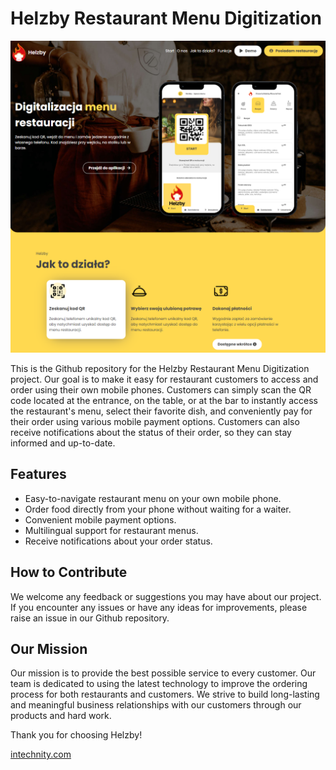 # Helzby Restaurant Menu Digitization

![Helzby screenshot](https://github.com/Intechnity-com/Helzby/blob/main/screenshot.png?raw=true)

This is the Github repository for the Helzby Restaurant Menu Digitization project.
Our goal is to make it easy for restaurant customers to access and order using their own mobile phones. Customers can simply scan the QR code located at the entrance, on the table, or at the bar to instantly access the restaurant's menu, select their favorite dish, and conveniently pay for their order using various mobile payment options. Customers can also receive notifications about the status of their order, so they can stay informed and up-to-date.

## Features

- Easy-to-navigate restaurant menu on your own mobile phone.
- Order food directly from your phone without waiting for a waiter.
- Convenient mobile payment options.
- Multilingual support for restaurant menus.
- Receive notifications about your order status.

## How to Contribute

We welcome any feedback or suggestions you may have about our project. If you encounter any issues or have any ideas for improvements, please raise an issue in our Github repository.

## Our Mission

Our mission is to provide the best possible service to every customer. Our team is dedicated to using the latest technology to improve the ordering process for both restaurants and customers. We strive to build long-lasting and meaningful business relationships with our customers through our products and hard work.

Thank you for choosing Helzby!


[intechnity.com](https://www.intechnity.com)